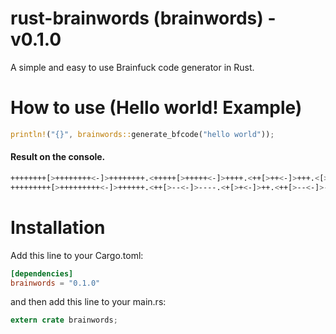 
# rust-brainwords (brainwords) - v0.1.0
A simple and easy to use Brainfuck code generator in Rust.

# How to use (Hello world! Example)
```rust
println!("{}", brainwords::generate_bfcode("hello world"));
```

#### Result on the console.
```bash
++++++++[>++++++++<-]>++++++++.<+++++[>+++++<-]>++++.<++[>++<-]>+++.<[><-]>.<+[>+<-]>++.<++++++++[>--------<-]>---------------.<
+++++++++[>+++++++++<-]>++++++.<++[>--<-]>----.<+[>+<-]>++.<++[>--<-]>--.<++[>--<-]>----.<++++++++[>--------<-]>---.
```


# Installation

Add this line to your Cargo.toml:

```toml
[dependencies]
brainwords = "0.1.0"
```

and then add this line to your main.rs:

```rust
extern crate brainwords;
```
